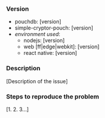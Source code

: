 ### Version

* pouchdb: [version]
* simple-cryptor-pouch: [version]
* _environment used_:
  * nodejs: [version]
  * web [ff|edge|webkit]: [version]
  * react native: [version]

### Description

[Description of the issue]

### Steps to reproduce the problem

[1. 2. 3...]
